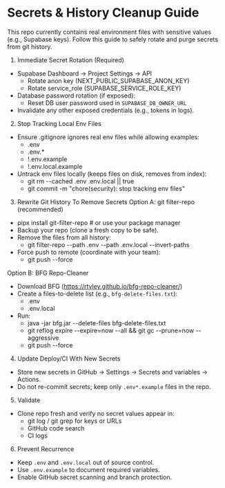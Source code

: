 Secrets & History Cleanup Guide
================================

This repo currently contains real environment files with sensitive values (e.g., Supabase keys). Follow this guide to safely rotate and purge secrets from git history.

1) Immediate Secret Rotation (Required)
- Supabase Dashboard → Project Settings → API
  - Rotate anon key (NEXT_PUBLIC_SUPABASE_ANON_KEY)
  - Rotate service_role (SUPABASE_SERVICE_ROLE_KEY)
- Database password rotation (if exposed):
  - Reset DB user password used in `SUPABASE_DB_OWNER_URL`
- Invalidate any other exposed credentials (e.g., tokens in logs).

2) Stop Tracking Local Env Files
- Ensure .gitignore ignores real env files while allowing examples:
  - .env
  - .env.*
  - !.env.example
  - !.env.local.example
- Untrack env files locally (keeps files on disk, removes from index):
  - git rm --cached .env .env.local || true
  - git commit -m "chore(security): stop tracking env files"

3) Rewrite Git History To Remove Secrets
Option A: git filter-repo (recommended)
- pipx install git-filter-repo  # or use your package manager
- Backup your repo (clone a fresh copy to be safe).
- Remove the files from all history:
  - git filter-repo --path .env --path .env.local --invert-paths
- Force push to remote (coordinate with your team):
  - git push --force

Option B: BFG Repo-Cleaner
- Download BFG (https://rtyley.github.io/bfg-repo-cleaner/)
- Create a files-to-delete list (e.g., `bfg-delete-files.txt`):
  - .env
  - .env.local
- Run:
  - java -jar bfg.jar --delete-files bfg-delete-files.txt
  - git reflog expire --expire=now --all && git gc --prune=now --aggressive
  - git push --force

4) Update Deploy/CI With New Secrets
- Store new secrets in GitHub → Settings → Secrets and variables → Actions.
- Do not re-commit secrets; keep only `.env*.example` files in the repo.

5) Validate
- Clone repo fresh and verify no secret values appear in:
  - git log / git grep for keys or URLs
  - GitHub code search
  - CI logs

6) Prevent Recurrence
- Keep `.env` and `.env.local` out of source control.
- Use `.env.example` to document required variables.
- Enable GitHub secret scanning and branch protection.

